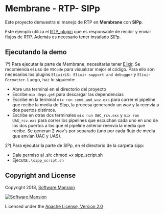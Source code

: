 # Membrane - RTP- SIPp

Este proyecto demuestra el manejo de RTP en **Membrane** con **SIPp**.

Este ejemplo utiliza el [RTP_plugin](https://github.com/membraneframework/membrane_rtp_plugin) que es responsable de recibir y enviar flujos de RTP. Además es necesario tener instalado [SIPp](https://sipp.readthedocs.io/en/v3.6.1/installation.html).

## Ejecutando la demo

1º) Para ejecutar la parte de Membrane, necesitarás tener [Elixir](https://elixir-lang.org/install.html). Se recomienda el uso de `VSCode` para visualizar mejor el código. Para ello son necesarios los       plugins `ElixirLS: Elixir support and debugger` y `Elixir Formatter`. Luego, haz lo siguiente:

- Abre una terminal en el directorio del proyecto
- Escribe `mix deps.get` para descargar las dependencias
- Escribe en la terminal `mix run send_and_wav.exs` para correr el pipeline que recibe la media de SIpp, la procesa generando un wav y la reenvía a dos puertos distintos.
- Escribe en otras dos terminales `mix run UAC_rcv.exs` y `mix run UAS_rcv.exs` para correr los pipelines que escuchan cada uno en uno de los dos puertos a los que el pipeline anterior reenvía la media que recibe. Se generan 2 wav's por separado (uno por cada flujo de media que envían UAC y UAS).


2º) Para ejecutar la parte de SIPp, en el directorio de la carpeta sipp:
- Dale permiso al .sh: chmod +x sipp_script.sh
- Ejecuta:`.\sipp_script.sh`

## Copyright and License

Copyright 2018, [Software Mansion](https://swmansion.com/?utm_source=git&utm_medium=readme&utm_campaign=membrane)

[![Software Mansion](https://membraneframework.github.io/static/logo/swm_logo_readme.png)](https://swmansion.com/?utm_source=git&utm_medium=readme&utm_campaign=membrane)

Licensed under the [Apache License, Version 2.0](LICENSE)
